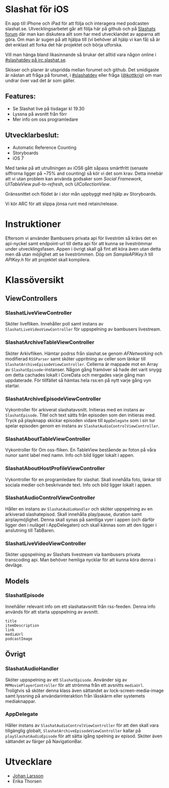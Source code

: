 Slashat för iOS
===============

En app till iPhone och iPad för att följa och interagera med podcasten slashat.se. Utvecklingsarbetet går att följa här på github och på [Slashats forum](http://forum.slashat.se/viewforum.php?f=13) där man kan diskutera allt som har med utvecklandet av apparna att göra. Om man är sugen på att hjälpa till (vi behöver all hjälp vi kan få) så  är det enklast att forka det här projektet och börja utforska. 

Vill man hänga bland likasinnande så brukar det alltid vara någon online i [#slashatdev på irc.slashat.se][slashatdev]. 

Skisser och planer är utspridda mellan forumet och github. Det smidigaste är nästan att fråga på forumet, i [#slashatdev][slashatdev] eller fråga ([@kottkrig](http://twitter.com/kottkrig)) om man undrar över vad det är som gäller.

Features:
---------
* Se Slashat live på tisdagar kl 19.30
* Lyssna på avsnitt från förr
* Mer info om oss programledare

Utvecklarbeslut:
-------

* Automatic Reference Counting
* Storyboards
* iOS 7

Med tanke på att utrullningen av iOS6 gått såpass smärtfritt (senaste siffrorna ligger på ~75% and counting) så kör vi det som krav. Detta innebär att vi utan problem kan använda godsaker som *Social Framework*, *UITableView pull-to-refresh*, och *UICollectionView*.

Gränssnittet och flödet är i stor mån uppbyggt med hjälp av Storyboards. 

Vi kör ARC för att slippa jönsa runt med retain/release.

Instruktioner
=============
Eftersom vi använder Bambusers privata api för liveström så krävs det en api-nyckel samt endpoint-url till detta api för att kunna se liveströmmar under utvecklingsfasen. Appen i övrigt skall gå fint att köra även utan detta men då utan möjlighet att se liveströmmen. Döp om *SampleAPIKey.h* till *APIKey.h* för att projektet skall kompilera.


Klassöversikt
=============

ViewControllers
---------------

### SlashatLiveViewController
Sköter livefliken. Innehåller poll samt instans av `SlashatLiveVideoViewController` för uppspelning av bambusers livestream.

### SlashatArchiveTableViewController
Sköter Arkivfliken. Hämtar podrss från slashat.se genom *AFNetworking* och modifierad `RSSParser` samt sköter uppritning av celler som länkar till `SlashatArchiveEpisodeViewController`. Cellerna är mappade mot en Array av `SlashatEpisode`-instanser. Någon gång framöver så hade det varit snygg om detta cachades lokalt i CoreData och mergades varje gång man uppdaterade. För tillfället så hämtas hela rss:en på nytt varje gång vyn startar.

### SlashatArchiveEpisodeViewController
Vykontroller för arkiverat slashatavsnitt. Initieras med en instans av `SlashatEpisode`. Titel och text sätts från episoden som den initieras med. Tryck på playknapp skickar episoden vidare till `AppDelegate` som i sin tur spelar episoden genom en instans av `SlashatAudioControlViewController`.

### SlashatAboutTableViewController
Vykontroller för Om oss-fliken. En TableView bestående av foton på våra nunor samt label med namn. Info och bild ligger lokalt i appen.

### SlashatAboutHostProfileViewController
Vykontroller för en programledare för slashat. Skall innehålla foto, länkar till sociala medier och beskrivande text. Info och bild ligger lokalt i appen.

### SlashatAudioControlViewController
Håller en instans av `SlashatAudioHandler` och sköter uppspelning av en arkiverad slashatepisod. Skall innehålla play/pause, duration samt airplaymöjlighet. Denna skall synas på samtliga vyer i appen (och därför ligger den i nuläget i AppDelegaten) och skall kännas som att den ligger i anslutning till TabBaren.

### SlashatLiveVideoViewController
Sköter uppspelning av Slashats livestream via bambusers privata transcoding api. Man behöver hemliga nycklar för att kunna köra denna i devläge. 


Models
------

### SlashatEpisode
Innehåller relevant info om ett slashatavsnitt från rss-feeden. Denna info används för att starta uppspelning av avsnitt.

	title
	itemDescription
	link
	mediaUrl
	podcastImage


Övrigt
------

### SlashatAudioHandler
Sköter uppspelning av ett `SlashatEpisode`. Använder sig av `MPMoviePlayerController` för att strömma från ett avsnitts `mediaUrl`. Troligtvis så sköter denna klass även sättandet av lock-screen-media-image samt lyssning på användarinteraktion från låsskärm eller systemets mediaknappar.

### AppDelegate
Håller instans av `SlashatAudioControlViewController` för att den skall vara tillgänglig globalt, `SlashatArchiveEpisodeViewController` kallar på `playSlashatAudioEpisode` för att sätta igång spelning av episod. Sköter även sättandet av färger på NavigationBar.

[slashatdev]: irc://irc.slashat.se/slashatdev


Utvecklare
==========

- <a href="https://plus.google.com/113428742926263981798?rel=author" rel="author">Johan Larsson</a>
- Erika Thorsen

